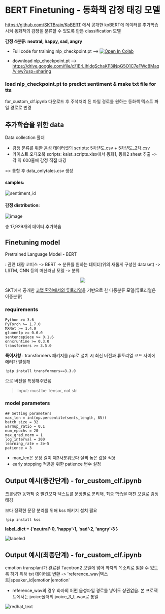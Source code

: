 # BERT Finetuning - 동화책 감정 태깅 모델

https://github.com/SKTBrain/KoBERT 에서 공개한 koBERT에 데이터를 추가학습시켜 동화책의 감정을 분류할 수 있도록 만든 classification 모델

**감정 4분류: neutral, happy, sad, angry**

- Full code for training nlp_checkpoint.pt --> [![Open In Colab](https://colab.research.google.com/assets/colab-badge.svg)](https://colab.research.google.com/drive/1UjGE84sDTyVxKvtEiYfolRwzRyQ-Dv9V?usp=sharing)

- download nlp_checkpoint.pt --> https://drive.google.com/file/d/1ErLIhldgSchaKF3iNpG5O1C7eFWc8Maq/view?usp=sharing

### load nlp_checkpoint.pt to predict sentiment & make txt file for tts
for_custom_clf.ipynb 다운로드 후 주석처리 된 파일 경로를 원하는 동화책 텍스트 파일 경로로 변경


## 추가학습을 위한 data
Data collection 폴더

- 감정 분류를 위한 음성 데이터셋의 scripts: 5차년도.csv + 5차년도_2차.csv
- 카이스트 오디오북 scripts: kaist_scripts.xlsx에서 동화1, 동화2 sheet 추출 -> 각 약 600줄에 감정 직접 태깅

=> 통합 후 data_onlytales.csv 생성

#### samples:
![sentiment_id](https://user-images.githubusercontent.com/80621384/131179599-da884379-2184-42be-bae8-71195eaa91ed.png)

#### 감정 distribution:
![image](https://user-images.githubusercontent.com/78553384/130914104-df4020fc-5811-4d3e-a757-7be296d46d36.png)

총 17,929개의 데이터 추가학습

## Finetuning model
Pretrained Language Model - BERT

: 관련 대량 코퍼스 -> BERT -> 분류를 원하는 데이터(위의 새롭게 구성한 dataset) -> LSTM, CNN 등의 머신러닝 모델 -> 분류

<p align="center"><img src="https://img1.daumcdn.net/thumb/R1280x0/?scode=mtistory2&fname=https%3A%2F%2Fblog.kakaocdn.net%2Fdn%2FcEoPYe%2FbtqBW0v9pJo%2FxM7PQl9BL0XAKX9fYuphw1%2Fimg.png"></p>

SKT에서 공개한 [코랩 환경에서의 튜토리얼](https://colab.research.google.com/github/SKTBrain/KoBERT/blob/master/scripts/NSMC/naver_review_classifications_pytorch_kobert.ipynb)을 기반으로 한 다중분류 모델(튜토리얼은 이중분류)

### requirements
```
Python >= 3.6
PyTorch >= 1.7.0
MXNet >= 1.4.0
gluonnlp >= 0.6.0
sentencepiece >= 0.1.6
onnxruntime >= 0.3.0
transformers >= 3.5.0
```
**특이사항** :
transformers 패키지를 pip로 설치 시 최신 버전과 튜토리얼 코드 사이에 에러가 발생해 
```
!pip install transformers==3.3.0
```
으로 버전을 특정해주었음
> Input: must be Tensor, not str

### model parameters
```
## Setting parameters
max_len = int(np.percentile(sents_length, 85))
batch_size = 32
warmup_ratio = 0.1
num_epochs = 20
max_grad_norm = 1
log_interval = 200
learning_rate = 3e-5
patience = 3
```
- max_len은 문장 길이 제3사분위보다 살짝 높은 값을 적용
- early stopping 적용을 위한 patience 변수 설정

## Output 예시(중간단계) - for_custom_clf.ipynb
크롤링한 동화책 중 빨간모자 텍스트를 문장별로 분리해, 최종 학습을 마친 모델로 감정 태깅

보다 정확한 문장 분리를 위해 kss 패키지 설치 필요
```
!pip install kss
```

**label_dict = {'neutral':0, 'happy':1, 'sad':2, 'angry':3 }**

![labeled](https://user-images.githubusercontent.com/80621384/131179566-e3a22f3f-67dd-4817-8b1e-9b5cf51ed70a.png)

## Output 예시(최종단계) - for_custom_clf.ipynb
emotion transplant가 완료된 Tacotron2 모델에 넣어 화자의 목소리로 읽을 수 있도록 하기 위해 txt 데이터로 변환 
-> 'reference_wav|텍스트|speaker_id|emotion|emotion'
- reference_wav의 경우 화자의 어떤 음성파일 경로를 넣어도 상관없음. 본 프로젝트에서는 jvoice폴더의 jvoice_3_L.wav로 통일

![redhat_text](https://user-images.githubusercontent.com/80621384/131178939-bee67537-9996-410a-9138-e9c76241537b.png)
